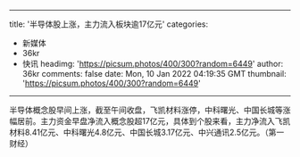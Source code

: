 
---
title: '半导体股上涨，主力流入板块逾17亿元'
categories: 
 - 新媒体
 - 36kr
 - 快讯
headimg: 'https://picsum.photos/400/300?random=6449'
author: 36kr
comments: false
date: Mon, 10 Jan 2022 04:19:35 GMT
thumbnail: 'https://picsum.photos/400/300?random=6449'
---

<div>   
半导体概念股早间上涨，截至午间收盘，飞凯材料涨停，中科曙光、中国长城等涨幅居前。主力资金早盘净流入概念股超17亿元，具体到个股来看，主力净流入飞凯材料8.41亿元、中科曙光4.8亿元、中国长城3.17亿元、中兴通讯2.5亿元。（第一财经）  
</div>
            